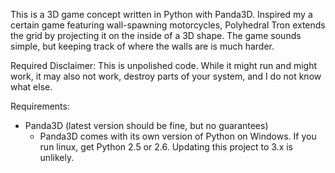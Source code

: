 This is a 3D game concept written in Python with Panda3D. Inspired my a certain game featuring wall-spawning motorcycles, Polyhedral Tron extends the grid by projecting it on the inside of a 3D shape. The game sounds simple, but keeping track of where the walls are is much harder.

Required Disclaimer:
This is unpolished code. While it might run and might work, it may also not work, destroy parts of your system, and I do not know what else.

Requirements:
  * Panda3D (latest version should be fine, but no guarantees)
    * Panda3D comes with its own version of Python on Windows. If you run linux, get Python 2.5 or 2.6. Updating this project to 3.x is unlikely.